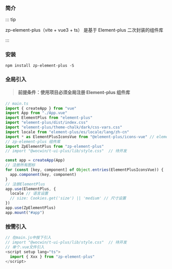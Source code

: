 ### 简介

::: tip

zp-element-plus（vite + vue3 + ts） 是基于 Element-plus 二次封装的组件库

:::

### 安装

```bash:no-line-numbers
npm install zp-element-plus -S
```

### 全局引入

> #### 前提条件：使用项目必须全局注册 Element-plus 组件库

```js
// main.ts
import { createApp } from "vue"
import App from "./App.vue"
import ElementPlus from "element-plus"
import "element-plus/dist/index.css"
import "element-plus/theme-chalk/dark/css-vars.css"
import locale from "element-plus/es/locale/lang/zh-cn"
import * as ElementPlusIconsVue from "@element-plus/icons-vue" // element-plus图标
// zp-element-plus 组件库
import ZpElementPlus from "zp-element-plus"
// import "@wocwin/t-ui-plus/lib/style.css"  // 待开发

const app = createApp(App)
// 注册所有图标
for (const [key, component] of Object.entries(ElementPlusIconsVue)) {
  app.component(key, component)
}
// 注册ElementPlus
app.use(ElementPlus, {
  locale // 语言设置
  // size: Cookies.get('size') || 'medium' // 尺寸设置
})
app.use(ZpElementPlus)
app.mount("#app")
```

### 按需引入

```js
// 在main.js中按下引入
// import "@wocwin/t-ui-plus/lib/style.css"  // 待开发
// 单个.vue文件引入
<script setup lang="ts">
  import { Xxx } from "zp-element-plus"
</script>
```
